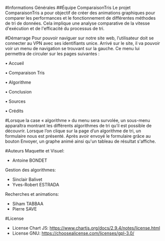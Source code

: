 #Informations Générales
##Équipe ComparaisonTris
Le projet ComparaisonTris a pour objectif de créer des animations graphiques pour comparer les performances et le fonctionnement de différentes méthodes de tri de données. Cela implique une analyse comparative de la vitesse d'exécution et de l'efficacité du processus de tri.

#Démarrage
Pour pouvoir naviguer sur notre site web, l’utilisateur doit se connecter au VPN avec ses identifiants unice.
Arrivé sur le site, il va pouvoir voir un menu de navigation se trouvant sur la gauche. Ce menu lui permettra de circuler sur les pages suivantes :

•    Accueil

•    Comparaison Tris

•    Algorithme

•    Conclusion

•    Sources

•    Crédits

#Lorsque la case « algorithme » du menu sera survolée, un sous-menu apparaîtra montrant les différents algorithmes de tri qu’il est possible de découvrir. 
Lorsque l’on clique sur la page d’un algorithme de tri, un formulaire nous est présenté. Après avoir envoyé le formulaire grâce au bouton Envoyer, un graphe animé ainsi qu'un tableau de résultat s'affiche. 


#Auteurs
Maquette et Visuel:
- Antoine BONDET

Gestion des algorithmes:
- Sinclair Balivet
- Yves-Robert ESTRADA

Recherches et animations:
- Siham TABBAA
- Pierre SAVE

#License
- License Chart JS: https://www.chartjs.org/docs/2.9.4/notes/license.html
- License GNU: https://choosealicense.com/licenses/gpl-3.0/ 
